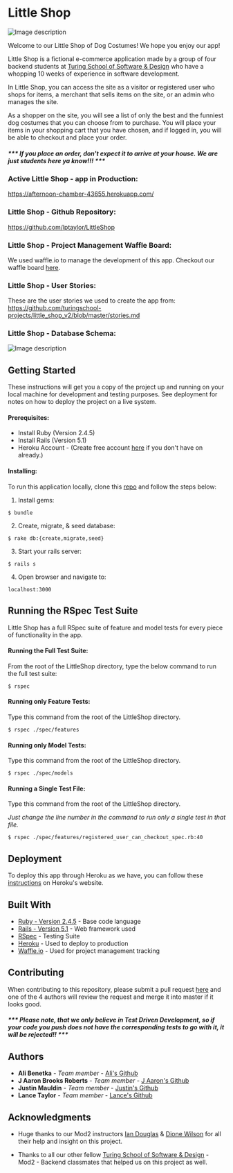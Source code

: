 # Little Shop

![Image description](https://i.imgur.com/ymlOBo6.png)

Welcome to our Little Shop of Dog Costumes!  We hope you enjoy our app!

Little Shop is a fictional e-commerce application made by a group of four backend students at [Turing School of Software & Design](https://turing.io/) who have a whopping 10 weeks of experience in software development.

In Little Shop, you can access the site as a visitor or registered user who shops for items, a merchant that sells items on the site, or an admin who manages the site.

As a shopper on the site, you will see a list of only the best and the funniest dog costumes that you can choose from to purchase.  You will place your items in your shopping cart that you have chosen, and if logged in,  you will be able to checkout and place your order.

##### *** If you place an order, don't expect it to arrive at your house.  We are just students here ya know!!! *** #####


### Active Little Shop - app in Production:

https://afternoon-chamber-43655.herokuapp.com/

### Little Shop - Github Repository:
https://github.com/lptaylor/LittleShop


### Little Shop - Project Management Waffle Board:

We used waffle.io to manage the development of this app.  Checkout our waffle board [here](https://waffle.io/lptaylor/LittleShop).

### Little Shop - User Stories:
These are the user stories we used to create the app from: https://github.com/turingschool-projects/little_shop_v2/blob/master/stories.md
### Little Shop - Database Schema:

![Image description](https://i.imgur.com/uFMsE5k.png)


## Getting Started

These instructions will get you a copy of the project up and running on your local machine for development and testing purposes. See deployment for notes on how to deploy the project on a live system.

#### Prerequisites:

* Install Ruby (Version 2.4.5)
* Install Rails (Version 5.1)
* Heroku Account - (Create free account [here](https://signup.heroku.com/) if you don't have on already.)


#### Installing:

To run this application locally, clone this [repo](https://github.com/lptaylor/LittleShop) and follow the steps below:

1) Install gems:
```
$ bundle
```


2) Create, migrate, & seed database:
```
$ rake db:{create,migrate,seed}
```


3) Start your rails server:
```
$ rails s
```


4) Open browser and navigate to:

```
localhost:3000
```


## Running the RSpec Test Suite

Little Shop has a full RSpec suite of feature and model tests for every piece of functionality in the app.

#### Running the Full Test Suite:

From the root of the LittleShop directory, type the below command to run the full test suite:

```
$ rspec
```

#### Running only Feature Tests:

Type this command from the root of the LittleShop directory.

```
$ rspec ./spec/features
```
#### Running only Model Tests:

Type this command from the root of the LittleShop directory.

```
$ rspec ./spec/models
```

#### Running a Single Test File:

Type this command from the root of the LittleShop directory.

*Just change the line number in the command to run only a single test in that file.*

```
$ rspec ./spec/features/registered_user_can_checkout_spec.rb:40
```


## Deployment

To deploy this app through Heroku as we have, you can follow these [instructions](https://devcenter.heroku.com/articles/git) on Heroku's website.

## Built With

* [Ruby - Version 2.4.5](https://ruby-doc.org/core-2.4.5/) - Base code language
* [Rails - Version 5.1](https://guides.rubyonrails.org/v5.1/) - Web framework used
* [RSpec](http://rspec.info/documentation/) - Testing Suite
* [Heroku](https://www.heroku.com/) - Used to deploy to production
* [Waffle.io](https://waffle.io/) - Used for project management tracking


## Contributing

When contributing to this repository, please submit a pull request [here](https://github.com/lptaylor/LittleShop/pulls) and one of the 4 authors will review the request and merge it into master if it looks good.

##### *** Please note, that we only believe in Test Driven Development, so if your code you push does not have the corresponding tests to go with it, it will be rejected!! *** #####

## Authors

* **Ali Benetka** - *Team member* - [Ali's Github](https://github.com/abenetka)
* **J Aaron Brooks Roberts** - *Team member* - [J Aaron's Github](https://github.com/abroberts5)
* **Justin Mauldin** - *Team member* - [Justin's Github](https://github.com/justinmauldin7)
* **Lance Taylor** - *Team member* - [Lance's Github](https://github.com/lptaylor)

## Acknowledgments

* Huge thanks to our Mod2 instructors [Ian Douglas](https://iandouglas.com/) & [Dione Wilson](https://github.com/dionew1) for all their help and insight on this project.

* Thanks to all our other fellow [Turing School of Software & Design](https://turing.io/) - Mod2 - Backend classmates that helped us on this project as well.
